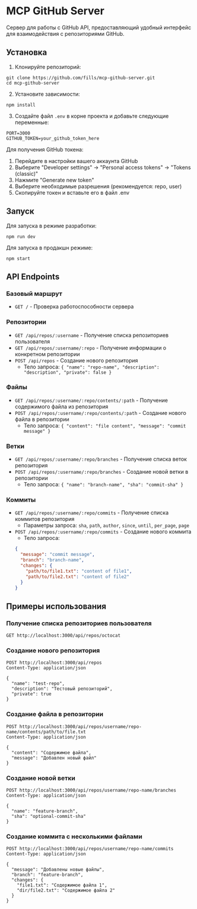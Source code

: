 # MCP GitHub Server

Сервер для работы с GitHub API, предоставляющий удобный интерфейс для взаимодействия с репозиториями GitHub.

## Установка

1. Клонируйте репозиторий:
```
git clone https://github.com/fills/mcp-github-server.git
cd mcp-github-server
```

2. Установите зависимости:
```
npm install
```

3. Создайте файл `.env` в корне проекта и добавьте следующие переменные:
```
PORT=3000
GITHUB_TOKEN=your_github_token_here
```

Для получения GitHub токена:
1. Перейдите в настройки вашего аккаунта GitHub
2. Выберите "Developer settings" -> "Personal access tokens" -> "Tokens (classic)"
3. Нажмите "Generate new token"
4. Выберите необходимые разрешения (рекомендуется: repo, user)
5. Скопируйте токен и вставьте его в файл .env

## Запуск

Для запуска в режиме разработки:
```
npm run dev
```

Для запуска в продакшн режиме:
```
npm start
```

## API Endpoints

### Базовый маршрут
- `GET /` - Проверка работоспособности сервера

### Репозитории
- `GET /api/repos/:username` - Получение списка репозиториев пользователя
- `GET /api/repos/:username/:repo` - Получение информации о конкретном репозитории
- `POST /api/repos` - Создание нового репозитория
  - Тело запроса: `{ "name": "repo-name", "description": "description", "private": false }`

### Файлы
- `GET /api/repos/:username/:repo/contents/:path` - Получение содержимого файла из репозитория
- `POST /api/repos/:username/:repo/contents/:path` - Создание нового файла в репозитории
  - Тело запроса: `{ "content": "file content", "message": "commit message" }`

### Ветки
- `GET /api/repos/:username/:repo/branches` - Получение списка веток репозитория
- `POST /api/repos/:username/:repo/branches` - Создание новой ветки в репозитории
  - Тело запроса: `{ "name": "branch-name", "sha": "commit-sha" }`

### Коммиты
- `GET /api/repos/:username/:repo/commits` - Получение списка коммитов репозитория
  - Параметры запроса: `sha`, `path`, `author`, `since`, `until`, `per_page`, `page`
- `POST /api/repos/:username/:repo/commits` - Создание нового коммита
  - Тело запроса: 
  ```json
  { 
    "message": "commit message", 
    "branch": "branch-name", 
    "changes": {
      "path/to/file1.txt": "content of file1",
      "path/to/file2.txt": "content of file2"
    }
  }
  ```

## Примеры использования

### Получение списка репозиториев пользователя
```
GET http://localhost:3000/api/repos/octocat
```

### Создание нового репозитория
```
POST http://localhost:3000/api/repos
Content-Type: application/json

{
  "name": "test-repo",
  "description": "Тестовый репозиторий",
  "private": true
}
```

### Создание файла в репозитории
```
POST http://localhost:3000/api/repos/username/repo-name/contents/path/to/file.txt
Content-Type: application/json

{
  "content": "Содержимое файла",
  "message": "Добавлен новый файл"
}
```

### Создание новой ветки
```
POST http://localhost:3000/api/repos/username/repo-name/branches
Content-Type: application/json

{
  "name": "feature-branch",
  "sha": "optional-commit-sha"
}
```

### Создание коммита с несколькими файлами
```
POST http://localhost:3000/api/repos/username/repo-name/commits
Content-Type: application/json

{
  "message": "Добавлены новые файлы",
  "branch": "feature-branch",
  "changes": {
    "file1.txt": "Содержимое файла 1",
    "dir/file2.txt": "Содержимое файла 2"
  }
}
``` 